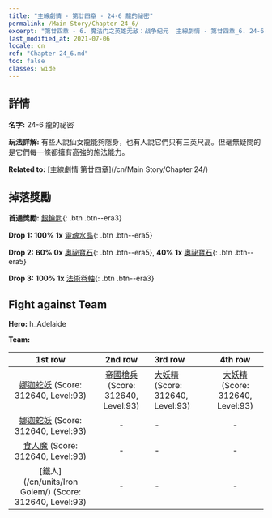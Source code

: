 ```yaml
---
title: "主線劇情 - 第廿四章 - 24-6 龍的祕密"
permalink: /Main Story/Chapter 24_6/
excerpt: "第廿四章 - 6. 魔法门之英雄无敌：战争纪元  主線劇情 - 第廿四章_6. 24-6 龍的祕密"
last_modified_at: 2021-07-06
locale: cn
ref: "Chapter 24_6.md"
toc: false
classes: wide
---
```


## 詳情

 **名字:** 24-6 龍的祕密

 **玩法詳解:** 有些人說仙女龍能夠隱身，也有人說它們只有三英尺高。但毫無疑問的是它們每一條都擁有高強的施法能力。

 **Related to:** [主線劇情 第廿四章](/cn/Main Story/Chapter 24/)

## 掉落獎勵

 **首通獎勵:** [銀鑰匙](/cn/Items/con_693/){: .btn .btn--era3}

 **Drop 1:** **100% 1x** [靈魂水晶](/cn/Items/mat_87/){: .btn .btn--era5}

 **Drop 2:** **60% 0x** [奧祕寶石](/cn/Items/mat_79/){: .btn .btn--era5}, **40% 1x** [奧祕寶石](/cn/Items/mat_79/){: .btn .btn--era5}

 **Drop 3:** **100% 1x** [法術卷軸](/cn/Items/con_694/){: .btn .btn--era3}


## Fight against Team
 **Hero:** h_Adelaide

 **Team:**


  | 1st row | 2nd row | 3rd row | 4th row |
  |:----:|:----:|:----|:----:|
  | [娜迦蛇妖](/cn/units/Naga/) (Score: 312640, Level:93)  | [帝國槍兵](/cn/units/Pikeman/) (Score: 312640, Level:93)  | [大妖精](/cn/units/Gremlin/) (Score: 312640, Level:93)  | [大妖精](/cn/units/Gremlin/) (Score: 312640, Level:93)  |
  | [娜迦蛇妖](/cn/units/Naga/) (Score: 312640, Level:93)  | - | - | - |
  | [食人魔](/cn/units/Ogre/) (Score: 312640, Level:93)  | - | - | - |
  | [鐵人](/cn/units/Iron Golem/) (Score: 312640, Level:93)  | - | - | - |


